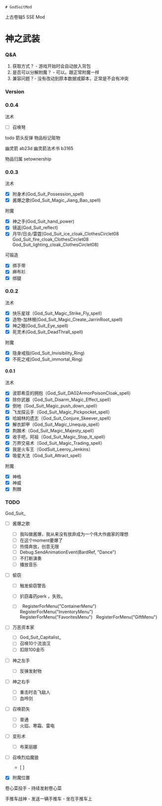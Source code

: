 	# GodSuitMod

上古卷轴5 SSE Mod

# 神之武装

### Q&A

1. 获取方式？ - 游戏开始时会自动放入背包
2. 是否可以分解附魔？ - 可以。跟正常附魔一样
3. 兼容问题？- 没有改动到原本数据或脚本，正常是不会有冲突
### Version

### 0.0.4

法术
- [ ] 召唤弩

todo  箭头反弹
物品标记赃物

幽灵箭 ab23d
幽灵箭法术书 b3165

物品归属 setownership

### 0.0.3

法术
- [x] 附身术(God_Suit_Possession_spell)
- [x] 酱爆之歌(God_Suit_Magic_Jiang_Bao_spell)

附魔
- [x] 神之手(God_Suit_hand_power)
- [x] 镜返(God_Suit_reflect)
- [x] 月华/日炎/雷霆(God_Suit_ice_cloak_ClothesCirclet08  God_Suit_fire_cloak_ClothesCirclet08 God_Suit_lighting_cloak_ClothesCirclet08)

可锻造
- [x] 绑手带
- [x] 麻布衫
- [x] 绑腿

### 0.0.2

法术
- [x] 快乐星球（God_Suit_Magic_Strike_Fly_spell）
- [x] 造物-加林根(God_Suit_Magic_Create_JarrinRoot_spell)
- [x] 神之眼(God_Suit_Eye_spell)
- [x] 死灵术(God_Suit_DeadThrall_spell)

附魔
- [x] 隐身戒指(God_Suit_Invisibility_Ring)
- [x] 不死之戒(God_Suit_immortal_Ring)

#### 0.0.1

法术
- [x] 波耶希亚的拥抱（God_Suit_DA02ArmorPoisonCloak_spell）
- [x] 除你武器（God_Suit_Disarm_Magic_Effect_spell）
- [x] 倒地（God_Suit_Magic_push_down_spell）
- [x] 飞龙探云手（God_Suit_Magic_Pickpocket_spell）
- [x] 哈姆林的遗志（God_Suit_Conjure_Skeever_spell）
- [x] 解衣卸甲（God_Suit_Magic_Unequip_spell）
- [x] 荆棘术（God_Suit_Magic_Majesty_spell）
- [x] 收手吧，阿祖（God_Suit_Magic_Stop_It_spell）
- [x] 万界交易术（God_Suit_Magic_Trading_spell）
- [x] 我是火车王（GodSuit_Leeroy_Jenkins）
- [x] 吸星大法（God_Suit_Attract_spell）

附魔
- [x] 神格
- [x] 神威
- [x] 荆棘

### TODO

God_Suit_

- [ ] 酱爆之歌
	- [ ] 我叫做酱爆，我从来没有放弃成为一个伟大作曲家的理想
	- [ ] 在这个moment要爆了
	- [ ] 热情奔放，创意无限
	- [ ] Debug.SendAnimationEvent(BardRef, "Dance")
	- [ ] 不打断演奏
	- [ ] 播放音乐

- [ ] 偷窃
	- [ ] 触发偷窃警告
	- [ ] 扒窃毒药perk  ，失败。
	- [ ]     RegisterForMenu("ContainerMenu")
		  RegisterForMenu("InventoryMenu")
		  RegisterForMenu("FavoritesMenu")
		  RegisterForMenu("GiftMenu")


- [ ] 万恶资本家
	- [ ] God_Suit_Capitalist_
	- [ ] 召唤10个流浪汉
	- [ ] 扣除100金币

- [ ] 神之左手
	- [ ] 反弹发射物
- [ ] 神之右手
	- [ ] 重击时击飞敌人
	- [ ] 血呤剑
- [ ] 召唤箭矢
	- [ ] 普通
	- [ ] 火焰、寒霜、雷电

- [ ] 变形术
	- [ ] 布莱丽娜

- [ ] 召唤烈焰魔狼 
	- [ ]

- [x] 附魔位置

卷心菜投手
	- 持续发射卷心菜

手推车战神
	- 发送一辆手推车
	- 坐在手推车上